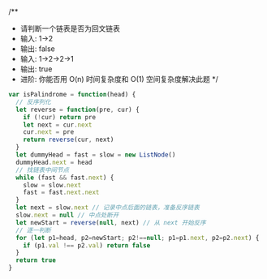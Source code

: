 /**
 * 请判断一个链表是否为回文链表
 * 输入: 1->2
 * 输出: false
 * 输入: 1->2->2->1
 * 输出: true
 * 进阶: 你能否用 O(n) 时间复杂度和 O(1) 空间复杂度解决此题
 */

```js
var isPalindrome = function(head) {
  // 反序列化
  let reverse = function(pre, cur) {
    if (!cur) return pre
    let next = cur.next
    cur.next = pre
    return reverse(cur, next)
  }
  let dummyHead = fast = slow = new ListNode()
  dummyHead.next = head
  // 找链表中间节点
  while (fast && fast.next) {
    slow = slow.next
    fast = fast.next.next
  }
  let next = slow.next // 记录中点后面的链表，准备反序链表
  slow.next = null // 中点处断开 
  let newStart = reverse(null, next) // 从 next 开始反序
  // 逐一判断
  for (let p1=head, p2=newStart; p2!==null; p1=p1.next, p2=p2.next) {
    if (p1.val !== p2.val) return false
  }
  return true
}

```